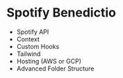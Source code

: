 # Spotify Benedictio

- Spotify API
- Context
- Custom Hooks
- Tailwind
- Hosting (AWS or GCP)
- Advanced Folder Structure